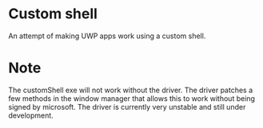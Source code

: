 # Custom shell
An attempt of making UWP apps work using a custom shell.

# Note
The customShell exe will not work without the driver. The driver patches a few methods in the window manager that allows this to work without being signed by microsoft. The driver is currently very unstable and still under development.